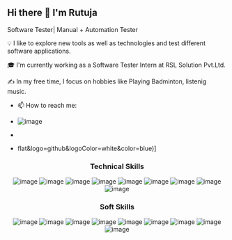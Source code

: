 ## Hi there 👋 I'm Rutuja

Software Tester| Manual + Automation Tester

💡  I like to explore new tools as well as technologies and test different software applications.

🎓  I'm currently working as a Software Tester Intern at RSL Solution Pvt.Ltd.

✍️  In my free time, I focus on hobbies like Playing Badminton, listenig music.




- 📫 How to reach me:
- ![image](https://github.com/RutujaBhiungade/RutujaBhiungade/assets/131977595/125caa70-6e6e-4782-b34f-6fd588ec9bd9)
- 

- 
  flat&logo=github&logoColor=white&color=blue)]

 <h3 align='center'> Technical Skills </h3>
<div align='center' style="display: flex, width:20px">


![image](https://github.com/RutujaBhiungade/RutujaBhiungade/assets/131977595/7c53f79c-5b78-43ce-a929-4499a6783091)
![image](https://github.com/RutujaBhiungade/RutujaBhiungade/assets/131977595/3d459d53-94f3-46f7-803b-4003e75fdee9)
![image](https://github.com/RutujaBhiungade/RutujaBhiungade/assets/131977595/03a19861-eb20-4571-9328-e9d380f6abe1)
![image](https://github.com/RutujaBhiungade/RutujaBhiungade/assets/131977595/f3ec094b-3ac7-47c2-b16a-0752048c0433)
![image](https://github.com/RutujaBhiungade/RutujaBhiungade/assets/131977595/24f27f89-a7b7-4728-84ab-84e1a64a6943)
![image](https://github.com/RutujaBhiungade/RutujaBhiungade/assets/131977595/4211d8b8-377c-44c9-bc66-d8f4aed503b5)
![image](https://github.com/RutujaBhiungade/RutujaBhiungade/assets/131977595/9223cbb2-d9ab-4e55-8fea-4d7aecf053c5)
      ![image](https://github.com/RutujaBhiungade/RutujaBhiungade/assets/131977595/6c57b559-573b-4d05-92f2-8dcede8b44e9)
      ![image](https://github.com/RutujaBhiungade/RutujaBhiungade/assets/131977595/b8d9445f-a0da-4870-953a-98e6a0de42cc)
      
  <h3 align='center'> Soft Skills</h3>
<div align='center' style="display: flex, width:20px">


 ![image](https://github.com/RutujaBhiungade/RutujaBhiungade/assets/131977595/b16bb9a5-32d0-4e5d-b06e-aa4e1bf4e820)
![image](https://github.com/RutujaBhiungade/RutujaBhiungade/assets/131977595/b14c6ff3-95f8-4895-8855-c67c93b01427)
![image](https://github.com/RutujaBhiungade/RutujaBhiungade/assets/131977595/99ffef7d-87ec-424e-864b-da31eb122f23)
![image](https://github.com/RutujaBhiungade/RutujaBhiungade/assets/131977595/303dc105-26d8-404b-b37d-9347ce929927)
![image](https://github.com/RutujaBhiungade/RutujaBhiungade/assets/131977595/296f1c8f-8839-4f10-b50e-1f3666edd680)
![image](https://github.com/RutujaBhiungade/RutujaBhiungade/assets/131977595/06c7808b-be56-4bb2-9301-913965f0c8d4)
![image](https://github.com/RutujaBhiungade/RutujaBhiungade/assets/131977595/efdd9272-afab-4884-accf-38d7bfdeba77)
![image](https://github.com/RutujaBhiungade/RutujaBhiungade/assets/131977595/41bdee41-6372-4381-b050-31097d2a436f)
![image](https://github.com/RutujaBhiungade/RutujaBhiungade/assets/131977595/6313fb19-dbc8-407c-9b98-dbf5a524511b)







